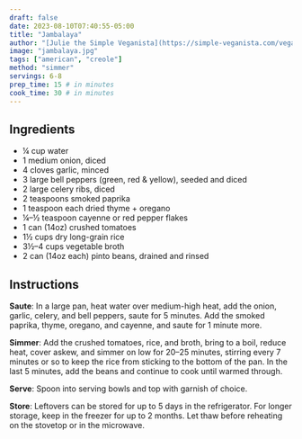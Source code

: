 ```yaml
---
draft: false
date: 2023-08-10T07:40:55-05:00
title: "Jambalaya"
author: "[Julie the Simple Veganista](https://simple-veganista.com/vegan-jambalaya/)"
image: "jambalaya.jpg"
tags: ["american", "creole"]
method: "simmer"
servings: 6-8
prep_time: 15 # in minutes
cook_time: 30 # in minutes
---
```


## Ingredients
- ¼ cup water
- 1 medium onion, diced
- 4 cloves garlic, minced
- 3 large bell peppers (green, red & yellow), seeded and diced
- 2 large celery ribs, diced
- 2 teaspoons smoked paprika
- 1 teaspoon each dried thyme + oregano
- ¼–½ teaspoon cayenne or red pepper flakes
- 1 can (14oz) crushed tomatoes
- 1½ cups dry long-grain rice
- 3½–4 cups vegetable broth
- 2 can (14oz each) pinto beans, drained and rinsed

## Instructions

**Saute**: In a large pan, heat water over medium-high heat, add the onion, garlic, celery, and bell peppers, saute for 5 minutes. Add the smoked paprika, thyme, oregano, and cayenne, and saute for 1 minute more.

**Simmer**: Add the crushed tomatoes, rice, and broth, bring to a boil, reduce heat, cover askew, and simmer on low for 20–25 minutes, stirring every 7 minutes or so to keep the rice from sticking to the bottom of the pan. In the last 5 minutes, add the beans and continue to cook until warmed through.

**Serve**: Spoon into serving bowls and top with garnish of choice.

**Store**: Leftovers can be stored for up to 5 days in the refrigerator. For longer storage, keep in the freezer for up to 2 months. Let thaw before reheating on the stovetop or in the microwave.